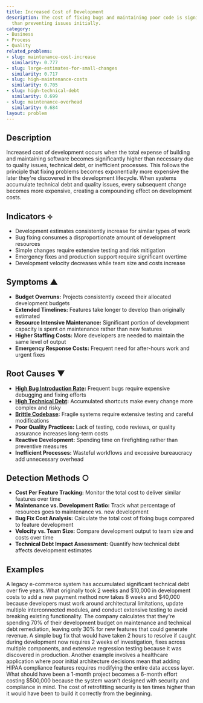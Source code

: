 ```yaml
---
title: Increased Cost of Development
description: The cost of fixing bugs and maintaining poor code is significantly higher
  than preventing issues initially.
category:
- Business
- Process
- Quality
related_problems:
- slug: maintenance-cost-increase
  similarity: 0.777
- slug: large-estimates-for-small-changes
  similarity: 0.717
- slug: high-maintenance-costs
  similarity: 0.705
- slug: high-technical-debt
  similarity: 0.699
- slug: maintenance-overhead
  similarity: 0.684
layout: problem
---
```


## Description

Increased cost of development occurs when the total expense of building and maintaining software becomes significantly higher than necessary due to quality issues, technical debt, or inefficient processes. This follows the principle that fixing problems becomes exponentially more expensive the later they're discovered in the development lifecycle. When systems accumulate technical debt and quality issues, every subsequent change becomes more expensive, creating a compounding effect on development costs.

## Indicators ⟡
- Development estimates consistently increase for similar types of work
- Bug fixing consumes a disproportionate amount of development resources
- Simple changes require extensive testing and risk mitigation
- Emergency fixes and production support require significant overtime
- Development velocity decreases while team size and costs increase

## Symptoms ▲
- **Budget Overruns:** Projects consistently exceed their allocated development budgets
- **Extended Timelines:** Features take longer to develop than originally estimated
- **Resource Intensive Maintenance:** Significant portion of development capacity is spent on maintenance rather than new features
- **Higher Staffing Costs:** More developers are needed to maintain the same level of output
- **Emergency Response Costs:** Frequent need for after-hours work and urgent fixes

## Root Causes ▼
- **[High Bug Introduction Rate](high-bug-introduction-rate.md):** Frequent bugs require expensive debugging and fixing efforts
- **[High Technical Debt](high-technical-debt.md):** Accumulated shortcuts make every change more complex and risky
- **[Brittle Codebase](brittle-codebase.md):** Fragile systems require extensive testing and careful modifications
- **Poor Quality Practices:** Lack of testing, code reviews, or quality assurance increases long-term costs
- **Reactive Development:** Spending time on firefighting rather than preventive measures
- **Inefficient Processes:** Wasteful workflows and excessive bureaucracy add unnecessary overhead

## Detection Methods ○
- **Cost Per Feature Tracking:** Monitor the total cost to deliver similar features over time
- **Maintenance vs. Development Ratio:** Track what percentage of resources goes to maintenance vs. new development
- **Bug Fix Cost Analysis:** Calculate the total cost of fixing bugs compared to feature development
- **Velocity vs. Team Size:** Compare development output to team size and costs over time
- **Technical Debt Impact Assessment:** Quantify how technical debt affects development estimates

## Examples

A legacy e-commerce system has accumulated significant technical debt over five years. What originally took 2 weeks and $10,000 in development costs to add a new payment method now takes 8 weeks and $40,000 because developers must work around architectural limitations, update multiple interconnected modules, and conduct extensive testing to avoid breaking existing functionality. The company calculates that they're spending 70% of their development budget on maintenance and technical debt remediation, leaving only 30% for new features that could generate revenue. A simple bug fix that would have taken 2 hours to resolve if caught during development now requires 2 weeks of investigation, fixes across multiple components, and extensive regression testing because it was discovered in production. Another example involves a healthcare application where poor initial architecture decisions mean that adding HIPAA compliance features requires modifying the entire data access layer. What should have been a 1-month project becomes a 6-month effort costing $500,000 because the system wasn't designed with security and compliance in mind. The cost of retrofitting security is ten times higher than it would have been to build it correctly from the beginning.